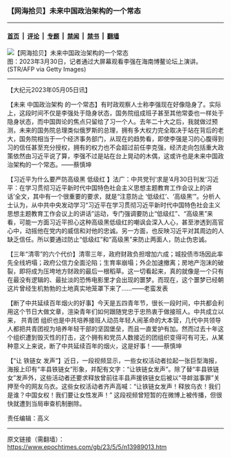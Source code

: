 ### 【网海拾贝】未来中国政治架构的一个常态

---

#### [首页](../../../..?n13989013) &nbsp;|&nbsp; [评论](../../../../../epoch-comment?n13989013) &nbsp;|&nbsp; [专题](../../../../../epoch-special?n13989013) &nbsp;|&nbsp; [禁闻](../../../../../epoch-news?n13989013) &nbsp;|&nbsp; [禁书](../../../../../books?n13989013) &nbsp;|&nbsp; [翻墙](https://github.com/gfw-breaker/nogfw/blob/master/README.md?n13989013)


<div><img alt="【网海拾贝】未来中国政治架构的一个常态" class="attachment-djy_600_400 size-djy_600_400 wp-post-image" src="https://i.epochtimes.com/assets/uploads/2023/05/id13989020-GettyImages-1249921293-.jpeg"/>
<div class="caption">
 图：2023年3月30日，记者通过大屏幕观看李强在海南博鳌论坛上演讲。(STR/AFP via Getty Images)
</div></div><hr/><div class="post_content" id="artbody" itemprop="articleBody">
 <!-- article content begin -->
 <p>
  【大纪元2023年05月05日讯】
 </p>
 <p>
  【未来
  <ok href="https://www.epochtimes.com/gb/tag/%E4%B8%AD%E5%9B%BD%E6%94%BF%E6%B2%BB%E6%9E%B6%E6%9E%84.html">
   中国政治架构
  </ok>
  的一个常态】有时政观察人士称李强现在好像隐身了。实际上，这段时间不仅是李强处于隐身状态，国务院组成班子甚至其他常委也一样处于隐身状态，而中国舆论的焦点只留给了习一个人。去年二十大之后，我就做过预测，未来的国务院总理类似俄罗斯的总理，拥有多大权力完全取决于站在背后的老大，国务院相当于一个经济事务部门，从现在的趋势看，即使李强是习的心腹得到习的信任甚至充分授权，拥有的权力也不会超过前任李克强，经济走向包括重大政策依然由习近平说了算，李强不过是站在台上晃动的木偶，这或许也是未来中国政治架构的一个常态。——蔡慎坤
 </p>
 <p>
  【习近平为什么要严防高级黑
  <ok href="https://www.epochtimes.com/gb/tag/%E4%BD%8E%E7%BA%A7%E7%BA%A2.html">
   低级红
  </ok>
  】法广：中共党刊‘求是’4月30日刊发‘习近平：在学习贯彻习近平新时代中国特色社会主义思想主题教育工作会议上的讲话’全文，其中有一个很重要的要求，就是“注意防止 ‘低级红’、‘高级黑’”。分析人士认为，从中共中央发动学习“习近平在学习贯彻习近平新时代中国特色社会主义思想主题教育工作会议上的讲话”运动，专门强调要防止“低级红”、“高级黑”来看，可能一方面习近平担心这种高级黑低级红的嘲讽会深入人心，甚至渗透到高官心中，动摇他在党内的威信和对他的忠诚。另一方面，也反映习近平对其周边的人缺乏信任。所以要通过防止“低级红”和“高级黑”来防止两面人，防止伪忠诚。
 </p>
 <p>
  【三年“清零”的六个代价】清零三年，政府财政负担增加六成；城投债市场因此率先全线坍塌；政府公信力全面沦陷；生育率崩塌；外企加速撤离；房地产泡沫的破裂，即将成为压垮地方财政的最后一根稻草。这一切看起来，真的就像是一个只有在最没有逻辑的、最扯淡的恐怖电影里才会出现的噩梦。而现在，这个噩梦已经朝这片曾经生机勃勃的土地真实地笼罩下来了……——老蛮发表
 </p>
 <p>
  【断了中共延续百年烟火的好事】今天是五四青年节，很长一段时间，中共都会利用这个节日大做文章，渲染青年们如何跟随党忠于忠热衷于做接班人。中共成立以来，
  <ok href="https://www.epochtimes.com/gb/tag/%E5%85%B1%E9%9D%92%E5%9B%A2.html">
   共青团
  </ok>
  组织也是中共培养接班人动员年轻人闹革命的大本营，几代中共领导人都把共青团视为培养年轻干部的坚固堡垒，而且一直爱护有加。然而过去十年这个组织遭到毁灭性的打击，这个拥有和党员人数接近的团组织变得可有可无，从某种意义上来说，断了中共延续百年的烟火，这是好事！——蔡慎坤
 </p>
 <p>
  【“让
  <ok href="https://www.epochtimes.com/gb/tag/%E9%93%81%E9%93%BE%E5%A5%B3.html">
   铁链女
  </ok>
  发声”】近日，一段视频显示，一些女权活动者拉起一张巨型海报，海报上印有“丰县铁链女”形象，并配有文字：“让铁链女发声”。除了替“丰县铁链女”发声外，这些活动者还要求释放曾前往丰县声援铁链女后被以“寻衅滋事罪”关押至今的网友乌衣。这些女权活动者齐声高喊：“让铁链女发声！释放乌衣！我们是谁？中国女权！我们要让女性发声！” 这段视频曾短暂的在微博上被传播，但很快就遭到当局审查机制删除。
 </p>
 <p>
  责任编辑：高义
 </p>
 <!-- article content end -->
 <div id="below_article_ad">
 </div>
</div>


---

原文链接（需翻墙）：https://www.epochtimes.com/gb/23/5/5/n13989013.htm